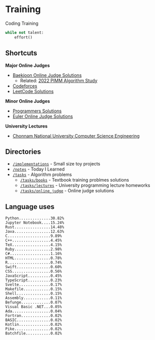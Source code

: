 # Training
Coding Training

```python
while not talent:
    effort()
```

## Shortcuts
**Major Online Judges**
* [Baekjoon Online Judge Solutions](./tasks/online_judge/baekjoon/)
  * Related: [2022 PIMM Algorithm Study](https://github.com/rootachieve/Algorithm-study)
* [Codeforces](./tasks/online_judge/codeforces/)
* [LeetCode Solutions](./tasks/online_judge/leetcode/)

**Minor Online Judges**
* [Programmers Solutions](./tasks/online_judge/programmers)
* [Euler Online Judge Solutions](./tasks/online_judge/euleroj)

**University Lectures**
* [Chonnam National University Computer Science Engineering](./tasks/lectures/jnu/)

## Directories
* [`/implementations`](./implementations/) - Small size toy projects
* [`/notes`](./notes/) - Today I Learned
* [`/tasks`](./tasks/) - Algorithm problems
  * [`/tasks/books`](./tasks/books/) - Textbook training problmes solutions
  * [`/tasks/lectures`](./tasks/lectures/) - University programming lecture homeworks
  * [`/tasks/online_judge`](./tasks/online_judge/) - Online judge solutions

## Language uses
```
Python..............30.82%
Jupyter Notebook....15.24%
Rust................14.48%
Java................12.63%
C...................9.89%
C++.................4.45%
TeX.................4.15%
Ruby................2.98%
C#..................1.16%
HTML................0.78%
R...................0.74%
Swift...............0.60%
CSS.................0.56%
JavaScript..........0.45%
TypeScript..........0.23%
Svelte..............0.17%
Makefile............0.15%
Shell...............0.15%
Assembly............0.11%
Befunge.............0.07%
Visual Basic .NET...0.05%
Ada.................0.04%
Fortran.............0.02%
BASIC...............0.02%
Kotlin..............0.02%
Pike................0.02%
Batchfile...........0.02%
```
